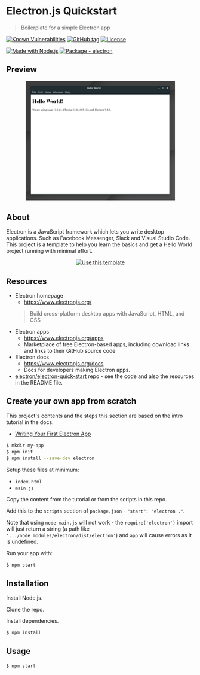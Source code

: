 # Electron.js Quickstart
> Boilerplate for a simple Electron app

[![Known Vulnerabilities](https://snyk.io/test/github/MichaelCurrin/electron-quickstart/badge.svg?targetFile=package.json)](https://snyk.io/test/github/MichaelCurrin/electron-quickstart?targetFile=package.json)
[![GitHub tag](https://img.shields.io/github/tag/MichaelCurrin/electron-quickstart?include_prereleases=&sort=semver)](https://github.com/MichaelCurrin/electron-quickstart/releases/)
[![License](https://img.shields.io/badge/License-MIT-blue)](#license)

[![Made with Node.js](https://img.shields.io/badge/Node.js->=12-blue?logo=node.js&logoColor=white)](https://nodejs.org "Node.js homepage")
[![Package - electron](https://img.shields.io/github/package-json/dependency-version/MichaelCurrin/electron-quickstart/dev/electron?logo=electron&logoColor=white)](https://www.npmjs.com/package/electron)


## Preview

<div align=center>
    <img src="sample.png" alt="sample screenshot" title="sample screenshot" width="400" />
</div>


## About

Electron is a JavaScript framework which lets you write desktop applications. Such as Facebook Messenger, Slack and Visual Studio Code. This project is a template to help you learn the basics and get a Hello World project running with minimal effort.

<div align="center">

[![Use this template](https://img.shields.io/badge/Generate-Use_this_template-2ea44f?style=for-the-badge)](https://github.com/MichaelCurrin/electron-quickstart/generate)

</div>


## Resources

- Electron homepage 
    - https://www.electronjs.org/
    >  Build cross-platform desktop apps with JavaScript, HTML, and CSS
- Electron apps
    - https://www.electronjs.org/apps
    - Marketplace of free Electron-based apps, including download links and links to their GitHub source code
- Electron docs 
    - https://www.electronjs.org/docs
    - Docs for developers making Electron apps.
- [electron/electron-quick-start](https://github.com/electron/electron-quick-start) repo - see the code and also the resources in the README file.


## Create your own app from scratch

This project's contents and the steps this section are based on the intro tutorial in the docs.

- [Writing Your First Electron App](https://www.electronjs.org/docs/tutorial/first-app)

```sh
$ mkdir my-app
$ npm init
$ npm install --save-dev electron
```

Setup these files at minimum:

- `index.html`
- `main.js`

Copy the content from the tutorial or from the scripts in this repo.

Add this to the `scripts` section of `package.json` - `"start": "electron ."`. 

Note that using `node main.js` will not work - the `require('electron')` import will just return a string (a path like `'.../node_modules/electron/dist/electron'`) and `app` will cause errors as it is undefined.

Run your app with:

```sh
$ npm start
```


## Installation

Install Node.js.

Clone the repo.

Install dependencies.

```sh
$ npm install
```


## Usage

```sh
$ npm start
```
